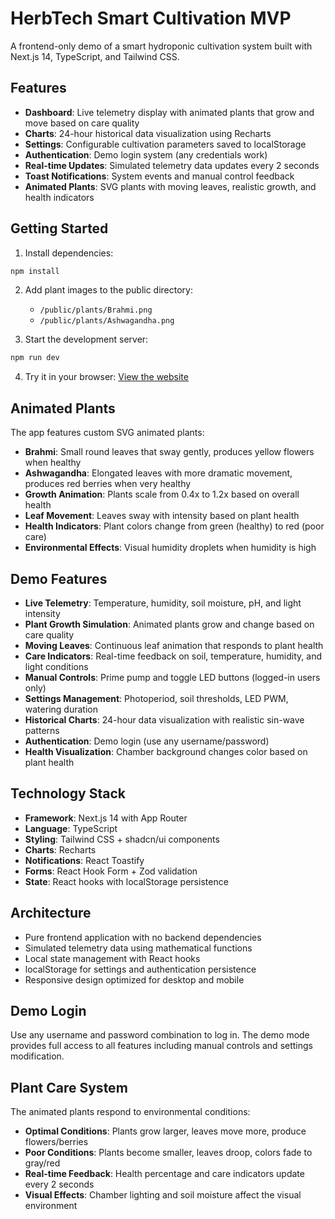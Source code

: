 # HerbTech Smart Cultivation MVP

A frontend-only demo of a smart hydroponic cultivation system built with Next.js 14, TypeScript, and Tailwind CSS.

## Features

- **Dashboard**: Live telemetry display with animated plants that grow and move based on care quality
- **Charts**: 24-hour historical data visualization using Recharts
- **Settings**: Configurable cultivation parameters saved to localStorage
- **Authentication**: Demo login system (any credentials work)
- **Real-time Updates**: Simulated telemetry data updates every 2 seconds
- **Toast Notifications**: System events and manual control feedback
- **Animated Plants**: SVG plants with moving leaves, realistic growth, and health indicators

## Getting Started

1. Install dependencies:
```bash
npm install
```

2. Add plant images to the public directory:
   - `/public/plants/Brahmi.png`
   - `/public/plants/Ashwagandha.png`

3. Start the development server:
```bash
npm run dev
```

4. Try it in your browser: [View the website](https://deluxe-platypus-d1a76e.netlify.app)

## Animated Plants

The app features custom SVG animated plants:
- **Brahmi**: Small round leaves that sway gently, produces yellow flowers when healthy
- **Ashwagandha**: Elongated leaves with more dramatic movement, produces red berries when very healthy
- **Growth Animation**: Plants scale from 0.4x to 1.2x based on overall health
- **Leaf Movement**: Leaves sway with intensity based on plant health
- **Health Indicators**: Plant colors change from green (healthy) to red (poor care)
- **Environmental Effects**: Visual humidity droplets when humidity is high

## Demo Features

- **Live Telemetry**: Temperature, humidity, soil moisture, pH, and light intensity
- **Plant Growth Simulation**: Animated plants grow and change based on care quality
- **Moving Leaves**: Continuous leaf animation that responds to plant health
- **Care Indicators**: Real-time feedback on soil, temperature, humidity, and light conditions
- **Manual Controls**: Prime pump and toggle LED buttons (logged-in users only)
- **Settings Management**: Photoperiod, soil thresholds, LED PWM, watering duration
- **Historical Charts**: 24-hour data visualization with realistic sin-wave patterns
- **Authentication**: Demo login (use any username/password)
- **Health Visualization**: Chamber background changes color based on plant health

## Technology Stack

- **Framework**: Next.js 14 with App Router
- **Language**: TypeScript
- **Styling**: Tailwind CSS + shadcn/ui components
- **Charts**: Recharts
- **Notifications**: React Toastify
- **Forms**: React Hook Form + Zod validation
- **State**: React hooks with localStorage persistence

## Architecture

- Pure frontend application with no backend dependencies
- Simulated telemetry data using mathematical functions
- Local state management with React hooks
- localStorage for settings and authentication persistence
- Responsive design optimized for desktop and mobile

## Demo Login

Use any username and password combination to log in. The demo mode provides full access to all features including manual controls and settings modification.

## Plant Care System

The animated plants respond to environmental conditions:
- **Optimal Conditions**: Plants grow larger, leaves move more, produce flowers/berries
- **Poor Conditions**: Plants become smaller, leaves droop, colors fade to gray/red
- **Real-time Feedback**: Health percentage and care indicators update every 2 seconds
- **Visual Effects**: Chamber lighting and soil moisture affect the visual environment
